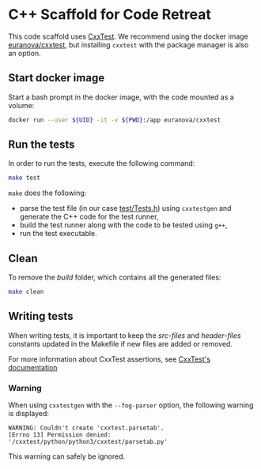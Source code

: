 # C++ Scaffold for Code Retreat

This code scaffold uses [CxxTest](http://cxxtest.com). We recommend using the
docker image [euranova/cxxtest](https://github.com/euranova/docker-cxxtest), but
installing `cxxtest` with the package manager is also an option.

## Start docker image

Start a bash prompt in the docker image, with the code mounted as a volume:

```bash
docker run --user ${UID} -it -v ${PWD}:/app euranova/cxxtest
```

## Run the tests

In order to run the tests, execute the following command:

```bash
make test
```

`make` does the following:
- parse the test file (in our case [test/Tests.h](test/Tests.h)) using
`cxxtestgen` and generate the C++ code for the test runner,
- build the test runner along with the code to be tested using `g++`,
- run the test executable.

## Clean

To remove the _build_ folder, which contains all the generated files:

```bash
make clean
```

## Writing tests

When writing tests, it is important to keep the _src-files_ and _header-files_
constants updated in the Makefile if new files are added or removed.

For more information about CxxTest assertions, see
[CxxTest's documentation](http://cxxtest.com/guide.html#_a_first_example)


### Warning

When using `cxxtestgen` with the `--fog-parser` option, the following warning is
displayed:
```
WARNING: Couldn't create 'cxxtest.parsetab'.
[Errno 13] Permission denied: '/cxxtest/python/python3/cxxtest/parsetab.py'
```

This warning can safely be ignored.
